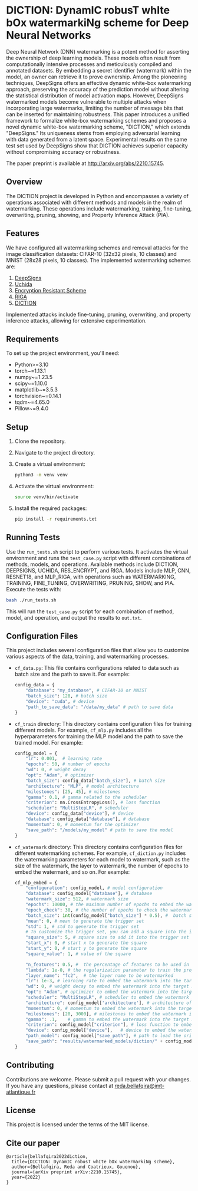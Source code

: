 # DICTION: DynamIC robusT whIte bOx watermarkiNg scheme for Deep Neural Networks

Deep Neural Network (DNN) watermarking is a potent method for asserting the ownership of deep learning models. These models often result from computationally intensive processes and meticulously compiled and annotated datasets. By embedding a secret identifier (watermark) within the model, an owner can retrieve it to prove ownership. Among the pioneering techniques, DeepSigns offers an effective dynamic white-box watermarking approach, preserving the accuracy of the prediction model without altering the statistical distribution of model activation maps. However, DeepSigns watermarked models become vulnerable to multiple attacks when incorporating large watermarks, limiting the number of message bits that can be inserted for maintaining robustness. This paper introduces a unified framework to formalize white-box watermarking schemes and proposes a novel dynamic white-box watermarking scheme, "DICTION," which extends "DeepSigns." Its uniqueness stems from employing adversarial learning with data generated from a latent space. Experimental results on the same test set used by DeepSigns show that DICTION achieves superior capacity without compromising accuracy or robustness.

The paper preprint is available at <http://arxiv.org/abs/2210.15745>.

## Overview

The DICTION project is developed in Python and encompasses a variety of operations associated with different methods and models in the realm of watermarking. These operations include watermarking, training, fine-tuning, overwriting, pruning, showing, and Property Inference Attack (PIA).

## Features

We have configured all watermarking schemes and removal attacks for the image classification datasets: CIFAR-10 (32x32 pixels, 10 classes) and MNIST (28x28 pixels, 10 classes). The implemented watermarking schemes are:

1. [DeepSigns](https://www.microsoft.com/en-us/research/uploads/prod/2018/11/2019ASPLOS_Final_DeepSigns.pdf)
2. [Uchida](https://dl.acm.org/doi/10.1145/3078971.3078974)
3. [Encryption Resistant Scheme](https://ieeexplore.ieee.org/document/9746461)
4. [RIGA](https://dl.acm.org/doi/10.1145/3442381.3450000)
5. [DICTION](https://arxiv.org/abs/2210.15745)

Implemented attacks include fine-tuning, pruning, overwriting, and property inference attacks, allowing for extensive experimentation.

## Requirements

To set up the project environment, you'll need:

- Python>=3.10
- torch~=1.13.1
- numpy~=1.23.5
- scipy~=1.10.0
- matplotlib~=3.5.3
- torchvision~=0.14.1
- tqdm~=4.65.0
- Pillow~=9.4.0

## Setup

1. Clone the repository.
2. Navigate to the project directory.
3. Create a virtual environment:

    ```bash
    python3 -m venv venv
    ```

4. Activate the virtual environment:

    ```bash
    source venv/bin/activate
    ```

5. Install the required packages:

    ```bash
    pip install -r requirements.txt
    ```

## Running Tests

Use the `run_tests.sh` script to perform various tests. It activates the virtual environment and runs the `test_case.py` script with different combinations of methods, models, and operations. Available methods include DICTION, DEEPSIGNS, UCHIDA, RES_ENCRYPT, and RIGA. Models include MLP, CNN, RESNET18, and MLP_RIGA, with operations such as WATERMARKING, TRAINING, FINE_TUNING, OVERWRITING, PRUNING, SHOW, and PIA. Execute the tests with:

```bash
bash ./run_tests.sh
```

This will run the `test_case.py` script for each combination of method, model, and operation, and output the results to `out.txt`.

## Configuration Files

This project includes several configuration files that allow you to customize various aspects of the data, training, and watermarking processes.

- `cf_data.py`: This file contains configurations related to data such as batch size and the path to save it. For example:

    ```python
    config_data = {
        "database": "my_database", # CIFAR-10 or MNIST
        "batch_size": 128, # batch size
        "device": "cuda", # device
        "path_to_save_data": "/data/my_data" # path to save data 
    }
    ```

- `cf_train` directory: This directory contains configuration files for training different models. For example, `cf_mlp.py` includes all the hyperparameters for training the MLP model and the path to save the trained model. For example:

    ```python
    config_model = {
        "lr": 0.001,  # learning rate
        "epochs": 50, # number of epochs
        "wd": 0, # weight decay
        "opt": "Adam", # optimizer
        "batch_size": config_data["batch_size"], # batch size
        "architecture": "MLP", # model architecture
        "milestones": [25, 45], # milestones
        "gamma": 0.1, # gamma related to the scheduler
        "criterion": nn.CrossEntropyLoss(), # loss function
        "scheduler": "MultiStepLR", # scheduler
        "device": config_data["device"], # device
        "database": config_data["database"], # database
        "momentum": 0, # momentum for the optimizer 
        "save_path": "/models/my_model" # path to save the model
    }
    ```

- `cf_watermark` directory: This directory contains configuration files for different watermarking schemes. For example, `cf_diction.py` includes the watermarking parameters for each model to watermark, such as the size of the watermark, the layer to watermark, the number of epochs to embed the watermark, and so on. For example:

    ```python
    cf_mlp_embed = {
        "configuration": config_model, # model configuration
        "database": config_model["database"], # database
        "watermark_size": 512, # watermark size
        "epochs": 10000, # the maximum number of epochs to embed the watermark
        "epoch_check": 30, # the number of epochs to check the watermark, if ber is 0, the watermark is embedded, and the process stops
        "batch_size": int(config_model["batch_size"] * 0.5), #  batch size of the trigger set, e.g. half size of the batch size of the training set    
        "mean": 0, # mean to generate the trigger set 
        "std": 1, # std to generate the trigger set
        # To customize the trigger set, you can add a square into the images of the trigger set, the following parameters are used to generate the square
        "square_size": 5, # square size to add it into the trigger set
        "start_x": 0, # start x to generate the square     
        "start_y": 0, # start y to generate the square
        "square_value": 1, # value of the square
    
        "n_features": 0.5, #  the percentage of features to be used in the watermarking process
        "lambda": 1e-0, # the regularization parameter to train the projection model
        "layer_name": "fc2",  # the layer name to be watermarked
        "lr": 1e-3, # learning rate to embed the watermark into the target model
        "wd": 0, # weight decay to embed the watermark into the target model
        "opt": "Adam", # optimizer to embed the watermark into the target model
        "scheduler": "MultiStepLR", # scheduler to embed the watermark into the target model
        "architecture": config_model['architecture'], # architecture of the model to watermark
        "momentum": 0, # momentum to embed the watermark into the target model
        "milestones": [20, 3000], # milestones to embed the watermark into the target model
        "gamma": .1,    # gamma to embed the watermark into the target model
        "criterion": config_model["criterion"], # loss function to embed the watermark into the target model
        "device": config_model["device"],   # device to embed the watermark into the target model
        "path_model": config_model["save_path"], # path to load the original model
        "save_path": "results/watermarked_models/diction/" + config_model['architecture'].lower() + "/_lfc2_wat512_ep10000_epc30.pth" # path to save the watermarked model
    }
    ```
  
## Contributing

Contributions are welcome. Please submit a pull request with your changes. If you have any questions, please contact at reda.bellafqira@imt-atlantique.fr

## License

This project is licensed under the terms of the MIT license.

## Cite our paper
```
@article{bellafqira2022diction,
  title={DICTION: DynamIC robusT whIte bOx watermarkiNg scheme},
  author={Bellafqira, Reda and Coatrieux, Gouenou},
  journal={arXiv preprint arXiv:2210.15745},
  year={2022}
}
```
